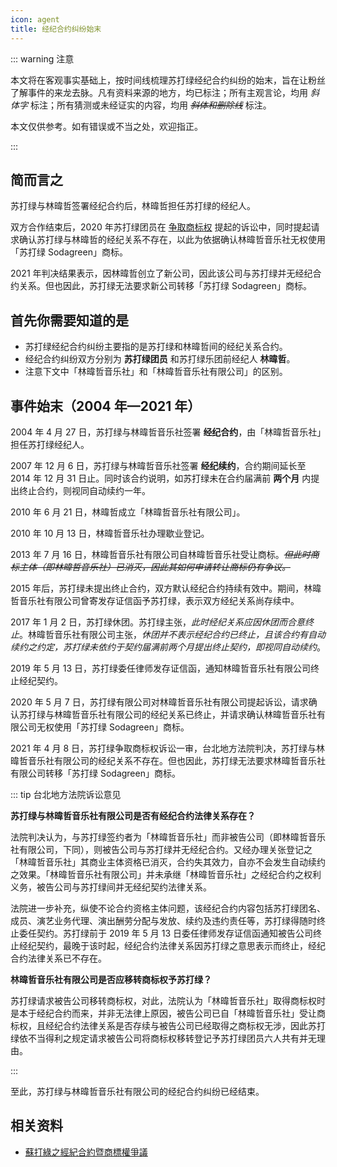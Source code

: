 ```yaml
---
icon: agent
title: 经纪合约纠纷始末
---
```


::: warning 注意

本文将在客观事实基础上，按时间线梳理苏打绿经纪合约纠纷的始末，旨在让粉丝了解事件的来龙去脉。凡有资料来源的地方，均已标注；所有主观言论，均用 *斜体字* 标注；所有猜测或未经证实的内容，均用 *~~斜体和删除线~~* 标注。

本文仅供参考。如有错误或不当之处，欢迎指正。

:::

## 简而言之

苏打绿与林暐哲签署经纪合约后，林暐哲担任苏打绿的经纪人。

双方合作结束后，2020 年苏打绿团员在 [争取商标权](/start/sodagreen/trademark) 提起的诉讼中，同时提起请求确认苏打绿与林暐哲的经纪关系不存在，以此为依据确认林暐哲音乐社无权使用「苏打绿 Sodagreen」商标。

2021 年判决结果表示，因林暐哲创立了新公司，因此该公司与苏打绿并无经纪合约关系。但也因此，苏打绿无法要求新公司转移「苏打绿 Sodagreen」商标。

## 首先你需要知道的是

- 苏打绿经纪合约纠纷主要指的是苏打绿和林暐哲间的经纪关系合约。
- 经纪合约纠纷双方分别为 **苏打绿团员** 和苏打绿乐团前经纪人 **林暐哲**。
- 注意下文中「林暐哲音乐社」和「林暐哲音乐社有限公司」的区别。

## 事件始末（2004 年—2021 年）

2004 年 4 月 27 日，苏打绿与林暐哲音乐社签署 **经纪合约**，由「林暐哲音乐社」担任苏打绿经纪人。

2007 年 12 月 6 日，苏打绿与林暐哲音乐社签署 **经纪续约**，合约期间延长至 2014 年 12 月 31 日止。同时该合约说明，如苏打绿未在合约届满前 **两个月** 内提出终止合约，则视同自动续约一年。

2010 年 6 月 21 日，林暐哲成立「林暐哲音乐社有限公司」。

2010 年 10 月 13 日，林暐哲音乐社办理歇业登记。

2013 年 7 月 16 日，林暐哲音乐社有限公司自林暐哲音乐社受让商标。*~~但此时商标主体（即林暐哲音乐社）已消灭，因此其如何申请转让商标仍有争议。~~*

2015 年后，苏打绿未提出终止合约，双方默认经纪合约持续有效中。期间，林暐哲音乐社有限公司曾寄发存证信函予苏打绿，表示双方经纪关系尚存续中。

2017 年 1 月 2 日，苏打绿休团。苏打绿主张，*此时经纪关系应因休团而合意终止*。林暐哲音乐社有限公司主张，*休团并不表示经纪合约已终止，且该合约有自动续约之约定，苏打绿未依约于契约届满前两个月提出终止契约，即视同自动续约*。

2019 年 5 月 13 日，苏打绿委任律师发存证信函，通知林暐哲音乐社有限公司终止经纪契约。

2020 年 5 月 7 日，苏打绿有限公司对林暐哲音乐社有限公司提起诉讼，请求确认苏打绿与林暐哲音乐社有限公司的经纪关系已终止，并请求确认林暐哲音乐社有限公司无权使用「苏打绿 Sodagreen」商标。

2021 年 4 月 8 日，苏打绿争取商标权诉讼一审，台北地方法院判决，苏打绿与林暐哲音乐社有限公司的经纪关系不存在。但也因此，苏打绿无法要求林暐哲音乐社有限公司转移「苏打绿 Sodagreen」商标。

::: tip 台北地方法院诉讼意见

**苏打绿与林暐哲音乐社有限公司是否有经纪合约法律关系存在？**

法院判决认为，与苏打绿签约者为「林暐哲音乐社」而非被告公司（即林暐哲音乐社有限公司，下同），则被告公司与苏打绿并无经纪合约。又经办理关张登记之「林暐哲音乐社」其商业主体资格已消灭，合约失其效力，自亦不会发生自动续约之效果。「林暐哲音乐社有限公司」并未承继「林暐哲音乐社」之经纪合约之权利义务，被告公司与苏打绿间并无经纪契约法律关系。

法院进一步补充，纵使不论合约资格主体问题，该经纪合约内容包括苏打绿团名、成员、演艺业务代理、演出酬劳分配与发放、续约及违约责任等，苏打绿得随时终止委任契约。苏打绿前于 2019 年 5 月 13 日委任律师发存证信函通知被告公司终止经纪契约，最晚于该时起，经纪合约法律关系因苏打绿之意思表示而终止，经纪合约法律关系已不存在。

**林暐哲音乐社有限公司是否应移转商标权予苏打绿？**

苏打绿请求被告公司移转商标权，对此，法院认为「林暐哲音乐社」取得商标权时是本于经纪合约而来，并非无法律上原因，被告公司已自「林暐哲音乐社」受让商标权，且经纪合约法律关系是否存续与被告公司已经取得之商标权无涉，因此苏打绿依不当得利之规定请求被告公司将商标权移转登记予苏打绿团员六人共有并无理由。

:::

至此，苏打绿与林暐哲音乐社有限公司的经纪合约纠纷已经结束。

## 相关资料

- [蘇打綠之經紀合約暨商標權爭議](https://www.chenandlin.com/tc/blog_detail28.htm)
